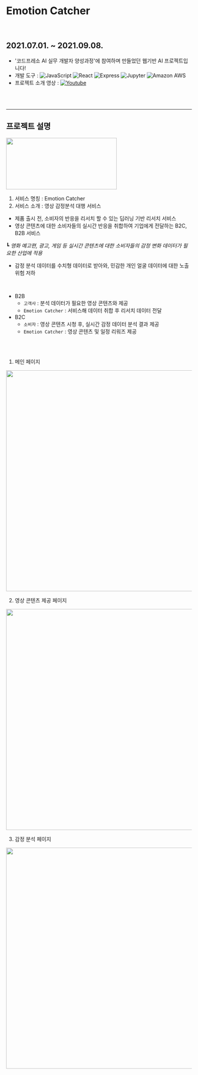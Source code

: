 # Emotion Catcher
</br>

## 2021.07.01. ~ 2021.09.08.
* '코드프레소 AI 실무 개발자 양성과정'에 참여하며 만들었던 웹기반 AI 프로젝트입니다!
* 개발 도구 : ![JavaScript](https://img.shields.io/badge/JavaScript-000000?style=flat-square&logo=Javascript&logoColor=white)
![React](https://img.shields.io/badge/React-61DAFB?style=flat-square&logo=React&logoColor=white)
![Express](https://img.shields.io/badge/Express-000000?style=flat-square&logo=Express&logoColor=white)
![Jupyter](https://img.shields.io/badge/Jupyter-F37626?style=flat-square&logo=Jupyter&logoColor=white)
![Amazon AWS](https://img.shields.io/badge/AmazonAWS-232F3E?style=flat-square&logo=Amazonaws&logoColor=white)
* 프로젝트 소개 영상 : [![Youtube](https://img.shields.io/badge/Youtube-FF0000?style=flat-square&logo=youtube&logoColor=white)](https://www.youtube.com/watch?v=V63sylpHt2s)

</br>
</br>

---
## 프로젝트 설명
<img src="https://user-images.githubusercontent.com/67156494/144549765-620bc1d9-4711-460d-b1dc-596328ef5b04.png" width="300" height="140">

1. 서비스 명칭 : Emotion Catcher
2. 서비스 소개 : 영상 감정분석 대행 서비스
* 제품 출시 전, 소비자의 반응을 리서치 할 수 있는 딥러닝 기반 리서치 서비스
* 영상 콘텐츠에 대한 소비자들의 실시간 반응을 취합하여 기업에게 전달하는 B2C, B2B 서비스
<p>
 
 ┗ *영화 예고편, 광고, 게임 등 실시간 콘텐츠에 대한 소비자들의 감정 변화 데이터가 필요한 산업에 적용*
 
</p>

* 감정 분석 데이터를 수치형 데이터로 받아와, 민감한 개인 얼굴 데이터에 대한 노출 위험 저하
</br>

  * B2B
    * `고객사` : 분석 데이터가 필요한 영상 콘텐츠와 제공
    * `Emotion Catcher` : 서비스해 데이터 취합 후 리서치 데이터 전달
  * B2C
    * `소비자` : 영상 콘텐츠 시청 후, 실시간 감정 데이터 분석 결과 제공
    * `Emotion Catcher` : 영상 콘텐츠 및 일정 리워즈 제공

</br>
</br>

<p align="center">
 
 1. 메인 페이지
  <img src="https://user-images.githubusercontent.com/67156494/144547572-0b86bf44-a47a-4782-9b89-75f62b48ebba.png" width="800" height="600">
  </br>
  
 2. 영상 콘텐츠 제공 페이지
  <img src="https://user-images.githubusercontent.com/67156494/144547616-0633940c-f2a1-467d-a99e-7efa1c8839bc.png" width="800" height="600">
  </br>
  
 3. 감정 분석 페이지
  <img src="https://user-images.githubusercontent.com/67156494/144547680-2c3aac06-9e49-4c7b-8236-42860cddeff7.png" width="800" height="600">
 </p>
